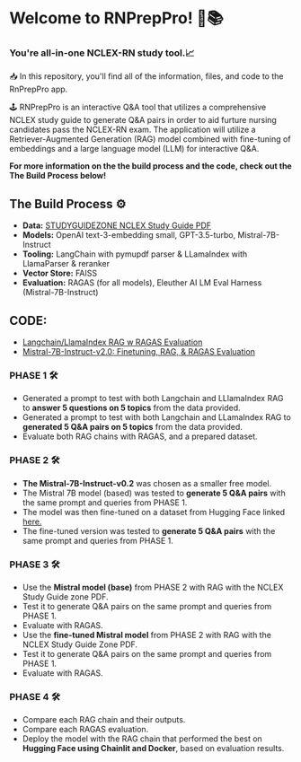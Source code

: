 # Welcome to RNPrepPro! 🤖📚
### You're all-in-one NCLEX-RN study tool.📈

📥 In this repository, you'll find all of the information, files, and code to the RnPrepPro app. 

🕹️ RNPrepPro is an interactive Q&A tool that utilizes a comprehensive NCLEX study guide to generate Q&A pairs in order to aid furture nursing candidates pass the NCLEX-RN exam. The application will utilize a Retriever-Augmented Generation (RAG) model combined with fine-tuning of embeddings and a large language model (LLM) for interactive Q&A. 

**For more information on the the build process and the code, check out the **The Build Process** below!** 

## The Build Process ⚙️

* **Data:** [STUDYGUIDEZONE NCLEX Study Guide PDF](https://www.studyguidezone.com/images/nclexrnteststudyguide.pdf)
* **Models:** OpenAI text-3-embedding small, GPT-3.5-turbo, Mistral-7B-Instruct
* **Tooling:** LangChain with pymupdf parser & LLamaIndex with LlamaParser & reranker
* **Vector Store:** FAISS
* **Evaluation:** RAGAS (for all models), Eleuther AI LM Eval Harness (Mistral-7B-Instruct)

## CODE:
* [Langchain/LlamaIndex RAG w RAGAS Evaluation](https://colab.research.google.com/drive/1vOszspNFzd31HVLsExRyFEUQcwXcL4v_?usp=sharing)
* [Mistral-7B-Instruct-v2.0: Finetuning, RAG, & RAGAS Evaluation](https://colab.research.google.com/drive/1vOXjPyO09Aess3fxDCR5UJjJMeiNE4ox?usp=sharing) 


### PHASE 1 🛠️ 
* Generated a prompt to test with both Langchain and LLlamaIndex RAG to **answer 5 questions on 5 topics** from the data provided. 
* Generated a prompt to test with both Langchain and LLamaIndex RAG to **generated 5 Q&A pairs on 5 topics** from the data provided.
* Evaluate both RAG chains with RAGAS, and a prepared dataset.

### PHASE 2 🛠️
* **The Mistral-7B-Instruct-v0.2** was chosen as a smaller free model.
* The Mistral 7B model (based) was tested to **generate 5 Q&A pairs** with the same prompt and queries from PHASE 1.
* The model was then fine-tuned on a dataset from Hugging Face linked [here.](https://huggingface.co/datasets/openlifescienceai/medmcqa)
* The fine-tuned version was tested to **generate 5 Q&A pairs** with the same prompt and queries from PHASE 1.

### PHASE 3 🛠️
* Use the **Mistral model (base)** from PHASE 2 with RAG with the NCLEX Study Guide zone PDF. 
* Test it to generate Q&A pairs on the same prompt and queries from PHASE 1.
* Evaluate with RAGAS. 
* Use the **fine-tuned Mistral model** from PHASE 2 with RAG with the NCLEX Study Guide Zone PDF.
* Test it to generate Q&A pairs on the same prompt and queries from PHASE 1.
* Evaluate with RAGAS.

### PHASE 4 🛠️
* Compare each RAG chain and their outputs.
* Compare each RAGAS evaluation.
* Deploy the model with the RAG chain that performed the best on **Hugging Face using Chainlit and Docker**, based on evaluation results. 
